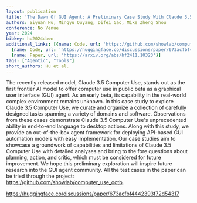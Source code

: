 ```yaml
---
layout: publication
title: 'The Dawn Of GUI Agent: A Preliminary Case Study With Claude 3.5 Computer Use'
authors: Siyuan Hu, Mingyu Ouyang, Difei Gao, Mike Zheng Shou
conference: No Venue
year: 2024
bibkey: hu2024dawn
additional_links: [{name: Code, url: 'https://github.com/showlab/computer_use_ootb'},
  {name: Code, url: 'https://huggingface.co/discussions/paper/673acfbf4442393f72d54317'},
  {name: Paper, url: 'https://arxiv.org/abs/hf2411.10323'}]
tags: ["Agentic", "Tools"]
short_authors: Hu et al.
---
```

The recently released model, Claude 3.5 Computer Use, stands out as the first frontier AI model to offer computer use in public beta as a graphical user interface (GUI) agent. As an early beta, its capability in the real-world complex environment remains unknown. In this case study to explore Claude 3.5 Computer Use, we curate and organize a collection of carefully designed tasks spanning a variety of domains and software. Observations from these cases demonstrate Claude 3.5 Computer Use's unprecedented ability in end-to-end language to desktop actions. Along with this study, we provide an out-of-the-box agent framework for deploying API-based GUI automation models with easy implementation. Our case studies aim to showcase a groundwork of capabilities and limitations of Claude 3.5 Computer Use with detailed analyses and bring to the fore questions about planning, action, and critic, which must be considered for future improvement. We hope this preliminary exploration will inspire future research into the GUI agent community. All the test cases in the paper can be tried through the project: https://github.com/showlab/computer_use_ootb.

https://huggingface.co/discussions/paper/673acfbf4442393f72d54317